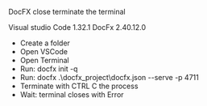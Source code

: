 DocFX close terminate the terminal

Visual studio Code 1.32.1
DocFx 2.40.12.0


* Create a folder
* Open VSCode
* Open Terminal
* Run:  docfx init -q
* Run:  docfx .\docfx_project\docfx.json --serve -p 4711 
* Terminate with CTRL C the process
* Wait: terminal closes with Error


